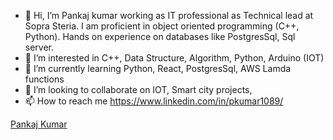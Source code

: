 - 👋 Hi, I’m Pankaj kumar working as IT professional as Technical lead at Sopra Steria. I am proficient in object oriented programming (C++, Python). Hands on experience on databases like PostgresSql, Sql server. 
- 👀 I’m interested in C++, Data Structure, Algorithm, Python, Arduino (IOT)
- 🌱 I’m currently learning Python, React, PostgresSql, AWS Lamda functions
- 💞️ I’m looking to collaborate on IOT, Smart city projects, 
- 📫 How to reach me https://www.linkedin.com/in/pkumar1089/

<!---
pkumar1089/pkumar1089 is a ✨ special ✨ repository because its `README.md` (this file) appears on your GitHub profile.
You can click the Preview link to take a look at your changes.
--->

<script src="https://platform.linkedin.com/badges/js/profile.js" async defer type="text/javascript"></script>
<div class="badge-base LI-profile-badge" data-locale="en_US" data-size="medium" data-theme="dark" data-type="VERTICAL" data-vanity="pankaj-kumar-04994b68" data-version="v1"><a class="badge-base__link LI-simple-link" href="https://in.linkedin.com/in/pankaj-kumar-04994b68?trk=profile-badge">Pankaj Kumar</a></div>
